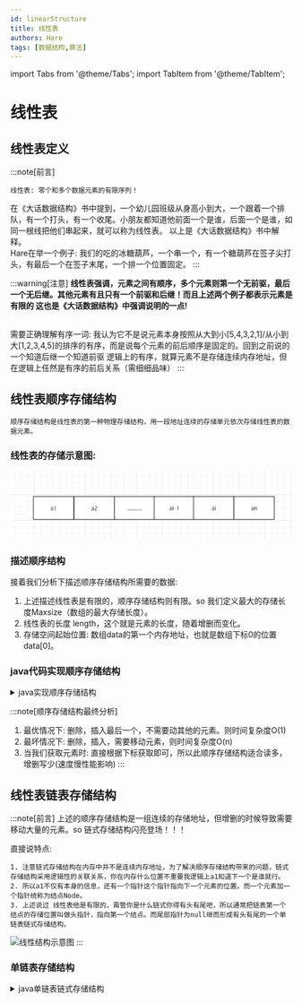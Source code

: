 ```yaml
---
id: linearStructure
title: 线性表
authors: Hare
tags: [数据结构,算法]
---
```

import Tabs from '@theme/Tabs';
import TabItem from '@theme/TabItem';

# 线性表

## 线性表定义

:::note[前言]
~~~
线性表: 零个和多个数据元素的有限序列！
~~~
在《大话数据结构》书中提到，一个幼儿园班级从身高小到大，一个跟着一个排队，有一个打头，有一个收尾。小朋友都知道他前面一个是谁，后面一个是谁，如同一根线把他们串起来，就可以称为线性表。
以上是《大话数据结构》书中解释。<br/>Hare在举一个例子:
我们的吃的冰糖葫芦，一个串一个，有一个糖葫芦在签子尖打头，有最后一个在签子末尾，一个排一个位置固定。
:::

:::warning[注意]
**线性表强调，元素之间有顺序，多个元素则第一个无前驱，最后一个无后继。其他元素有且只有一个前驱和后继！而且上述两个例子都表示元素是有限的
这也是《大话数据结构》中强调说明的一点!**

<br/>需要正确理解有序一词:  我认为它不是说元素本身按照从大到小[5,4,3,2,1]/从小到大[1,2,3,4,5]的排序的有序，而是说每个元素的前后顺序是固定的。回到之前说的一个知道后继一个知道前驱
逻辑上的有序，就算元素不是存储连续内存地址，但在逻辑上任然是有序的前后关系（需细细品味）
:::

## 线性表顺序存储结构

~~~
顺序存储结构是线性表的第一种物理存储结构，用一段地址连续的存储单元依次存储线性表的数据元素。
~~~

###  线性表的存储示意图:

![线性结构示意图](../../../../static/img/dataStructures/线性结构/顺序存储.png)

### 描述顺序结构
接着我们分析下描述顺序存储结构所需要的数据:
1. 上述描述线性表是有限的，顺序存储结构则有限。so 我们定义最大的存储长度Maxsize（数组的最大存储长度）。
2. 线性表的长度 length，这个就是元素的长度，随着增删而变化。
3. 存储空间起始位置: 数组data的第一个内存地址，也就是数组下标0的位置data[0]。

### java代码实现顺序存储结构



<details>
<summary>java实现顺序存储结构</summary>
> &nbsp;&nbsp;  
~~~java
        public static void main(String[] args) throws Exception {
            LinearStructure linearStructure = new LinearStructure(5);

            linearStructure.insert(1, 0);
            linearStructure.insert(2, 1);
            linearStructure.insert(3, 2);
            linearStructure.insert(4, 3);
            System.out.println(JSON.toJSONString(linearStructure.getData()));
    
            // linearStructure.insert(5, 1);
            // System.out.println(JSON.toJSONString(linearStructure.getData()));

        }


    /**
     * 定义描述顺序结构数据
     */
    static class LinearStructure {
        // 最大存储长度
        int maxSize;
        // 存储线性表的数组
        int[] data;
        // 线性表长度
        int length;


        // 初始化
        public LinearStructure(int number) {
            // 最大数组长度
            this.maxSize = number;
            // 初始化数组data
            this.data = new int[this.maxSize];
            // this.data[0] = 1;
            // this.data[1] = 2;
            // this.data[2] = 3;
            // this.data[3] = 4;
            // 线性表 初始化长度0
            this.length = 0;
        }


        /**
         * 插入数据
         *
         * @param num 插入数据
         * @param i   插入位置（根据数组下标）
         * @throws Exception
         */
        public boolean insert(int num, int i) throws Exception {
            if (!full()) {
                if (i >= this.maxSize || i < 0) {
                    throw new Exception("暂无你说的下标!");
                }


                // 最优情况i等于this.data.length-1，每次插入到最后面O(1)
                //data[i] = num;

                // 最坏情况i等于中间or前面位置等插入 每个元素都得后移
                for (int j = this.data.length - 2; j >= i; j--) {
                    data[j + 1] = data[j];
                }
                data[i] = num;

                this.length++;
                return true;
            }
            throw new Exception("已满，插入失败~");
        }

        // 判断是否满了
        public boolean full() {
            // 判断满的情况，当线性表的长度等于数组的最大长度
            if (this.length == this.maxSize) {
                return true;
            }
            return false;
        }

        // 获取所有元素
        public int[] getData() {
            return this.data;
        }
    }
    ~~~
</details>

:::note[顺序存储结构最终分析]
1. 最优情况下: 删除，插入最后一个，不需要动其他的元素。则时间复杂度O(1)
2. 最坏情况下: 删除，插入，需要移动元素，则时间复杂度O(n)
3. 当我们获取元素时: 直接根据下标获取即可，所以此顺序存储结构适合读多，增删写少(速度慢性能影响)
:::

## 线性表链表存储结构

:::note[前言]
上述的顺序存储结构是一组连续的存储地址，但增删的时候导致需要移动大量的元素。so 链式存储结构闪亮登场！！！

直接说特点:
~~~
1. 注意链式存储结构在内存中并不是连续内存地址，为了解决顺序存储结构带来的问题，链式存储结构采用逻辑性的关联关系，你在内存什么位置不重要我逻辑上a1知道下一个是谁就行。
2. 所以a1不仅有本身的信息，还有一个指针这个指针指向下一个元素的位置。而一个元素加一个指针统称为结点Node。
3. 上述说过 线性表他是有限的，甭管你是什么链式你得有头有尾吧，所以通常把链表第一个结点的存储位置叫做头指针，指向第一个结点。而尾部指针为null继而形成有头有尾的一个单链表链式存储结构。
~~~
![线性结构示意图](../../../../static/img/dataStructures/线性结构/单链表存储.png)
:::

### 单链表存储结构

<details>
<summary>java单链表链式存储结构</summary>
> &nbsp;&nbsp;  
~~~java
    // 指向第一个结点的指针
    private static Node head = new Node(null);

    public static void main(String[] args) throws Exception {

        Node node = new Node("第一个结点");
        Node node1 = new Node("第二个结点");
        Node node2 = new Node("第三个结点");
        Node node3 = new Node("第四个结点");

        // 指定第一个结点
        if (head.next == null) {
            head.next = node;
        }

        node.next = node1;
        node1.next = node2;
        node2.next = node3;

        // 获取指定元素
        getNode(node3);

        // 删除指定元素
        deleteNode(node3);

        // 打印所有结点
        listNode();
    }


    /**
     * 结点类
     */
    static class Node {
        // 结点数据域
        String data;
        // 下一个结点
        Node next;

        public Node(String data) {
            this.data = data;
        }

        public Node getNext() {
            return next;
        }

        public void setNext(Node next) {
            this.next = next;
        }

        public String getData() {
            return data;
        }

        public void setData(String data) {
            this.data = data;
        }
    }


    /**
     * 获取元素
     *
     * @param node
     */
    public static void getNode(Node node) throws Exception {
        if (empty()) {
            throw new Exception("该单项链表为");
        }
        Node target = node;
        Node nodeFirst = head.next;
        while (nodeFirst != null) {
            if (nodeFirst.getData() == target.getData()) {
                System.out.println("找到了这个元素了:" + nodeFirst.getData());
                break;
            } else {
                nodeFirst = nodeFirst.getNext();
            }
        }
    }

    /**
     * 删除指定元素
     *
     * @param node
     */
    public static void deleteNode(Node node) throws Exception {
        if (empty()) {
            throw new Exception("此链表是空的，怎么删:" + JSON.toJSONString(node));
        }
        Node target = node;
        Node nodeFirst = head.next;
        Node nodeTarget = null;
        while (nodeFirst != null) {
            if (nodeFirst.getData() == target.getData()) {
                if (nodeFirst.getNext() == null) {
                    nodeTarget.next = null;
                    break;
                } else {
                    head.next = nodeFirst.next;
                    break;
                }
            } else {
                nodeTarget = nodeFirst;
                nodeFirst = nodeFirst.getNext();
            }
        }
    }

    /**
     * 判断是不是空链表
     *
     * @return
     */
    public static boolean empty() {
        if (head.next == null) {
            return true;
        }
        return false;
    }


    /**
     * 打印所有结点
     */
    public static void listNode() throws Exception {
        if (empty()) {
            throw new Exception("此链表是一个空链表,打印什么？");
        }
        Node target = head.next;
        while (target != null) {
            System.out.println("结点打印:" + target.getData());
            target = target.next;
        }
    }
    ~~~
</details>